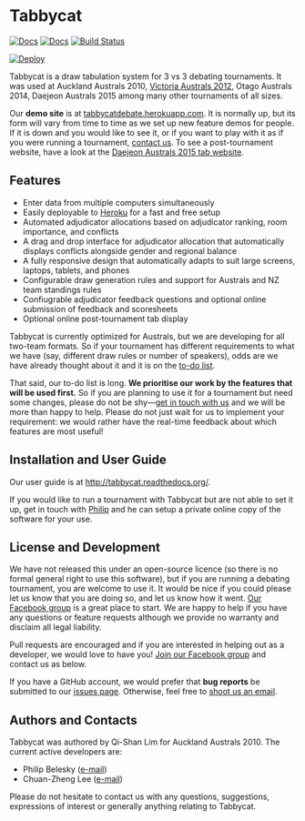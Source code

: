 # Tabbycat

[![Docs](https://readthedocs.org/projects/tabbycat/badge/?version=latest)](http://tabbycat.readthedocs.org/en/latest/)  [![Docs](https://readthedocs.org/projects/tabbycat/badge/?version=stable)](http://tabbycat.readthedocs.org/en/stable/) [![Build Status](https://travis-ci.org/czlee/tabbycat.svg?branch=develop)](https://travis-ci.org/czlee/tabbycat)

[![Deploy](https://www.herokucdn.com/deploy/button.svg)](https://heroku.com/deploy)

Tabbycat is a draw tabulation system for 3 vs 3 debating tournaments. It was used at Auckland Australs 2010, [Victoria Australs 2012](https://www.facebook.com/Australs2012), Otago Australs 2014, Daejeon Australs 2015 among many other tournaments of all sizes.

Our **demo site** is at [tabbycatdebate.herokuapp.com](http://tabbycatdebate.herokuapp.com/). It is normally up, but its form will vary from time to time as we set up new feature demos for people. If it is down and you would like to see it, or if you want to play with it as if you were running a tournament, [contact us](#authors-and-contacts). To see a post-tournament website, have a look at the [Daejeon Australs 2015 tab website](http://tab.australasians2015.org).

## Features

- Enter data from multiple computers simultaneously
- Easily deployable to [Heroku](https://www.heroku.com/) for a fast and free setup
- Automated adjudicator allocations based on adjudicator ranking, room importance, and conflicts
- A drag and drop interface for adjudicator allocation that automatically displays conflicts alongside gender and regional balance
- A fully responsive design that automatically adapts to suit large screens, laptops, tablets, and phones
- Configurable draw generation rules and support for Australs and NZ team standings rules
- Confiugrable adjudicator feedback questions and optional online submission of feedback and scoresheets
- Optional online post-tournament tab display

Tabbycat is currently optimized for Australs, but we are developing for all two-team formats. So if your tournament has different requirements to what we have (say, different draw rules or number of speakers), odds are we have already thought about it and it is on the [to-do list](https://github.com/czlee/tabbycat/issues).

That said, our to-do list is long. **We prioritise our work by the features that will be used first.** So if you are planning to use it for a tournament but need some changes, please do not be shy—[get in touch with us](#authors-and-contacts) and we will be more than happy to help. Please do not just wait for us to implement your requirement: we would rather have the real-time feedback about which features are most useful!

## Installation and User Guide

Our user guide is at http://tabbycat.readthedocs.org/.

If you would like to run a tournament with Tabbycat but are not able to set it up, get in touch with [Philip](http://www.google.com/recaptcha/mailhide/d?k=01aItEbHtwnn1PzIPGGM9W8A==&c=XWljk2iGokfhziV2Rt4OiKA5uab1vCrnxwXcPUsWgnM=) and he can setup a private online copy of the software for your use.

## License and Development

We have not released this under an open-source licence (so there is no formal general right to use this software), but if you are running a debating tournament, you are welcome to use it. It would be nice if you could please let us know that you are doing so, and let us know how it went. [Our Facebook group](https://www.facebook.com/groups/tabbycat.debate/) is a great place to start. We are happy to help if you have any questions or feature requests although we provide no warranty and disclaim all legal liability.

Pull requests are encouraged and if you are interested in helping out as a developer, we would love to have you! [Join our Facebook group](https://www.facebook.com/groups/tabbycat.debate/) and contact us as below.

If you have a GitHub account, we would prefer that **bug reports** be submitted to our [issues page](https://github.com/czlee/tabbycat/issues). Otherwise, feel free to [shoot us an email](#authors-and-contacts).

## Authors and Contacts

Tabbycat was authored by Qi-Shan Lim for Auckland Australs 2010. The current active developers are:

- Philip Belesky ([e-mail](http://www.google.com/recaptcha/mailhide/d?k=01aItEbHtwnn1PzIPGGM9W8A==&c=XWljk2iGokfhziV2Rt4OiKA5uab1vCrnxwXcPUsWgnM=))
- Chuan-Zheng Lee ([e-mail](mailto:czlee@stanford.edu))

Please do not hesitate to contact us with any questions, suggestions, expressions of interest or generally anything relating to Tabbycat.


